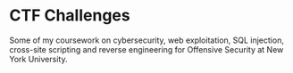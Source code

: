 # CTF Challenges

Some of my coursework on cybersecurity, web exploitation, SQL injection, cross-site scripting and reverse engineering for Offensive Security at New York University.
